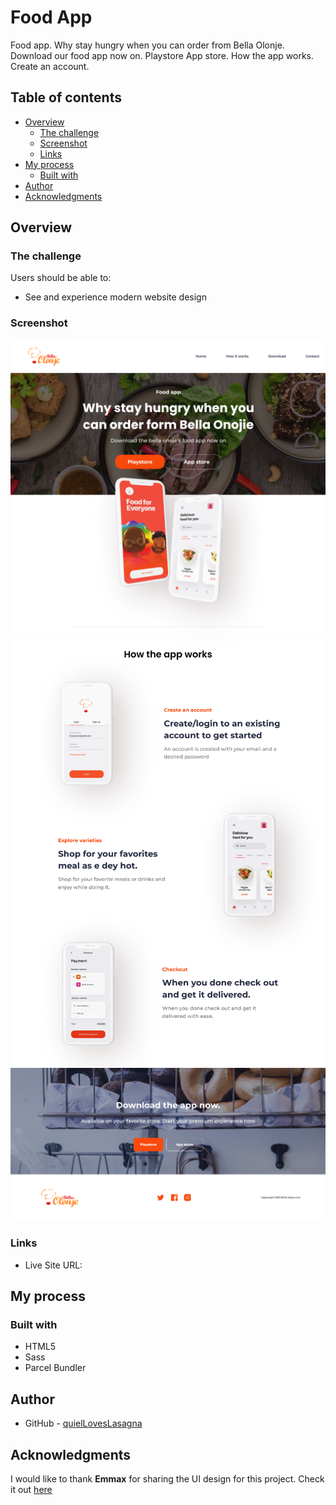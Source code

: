 # Food App

Food app. Why stay hungry when you can order from Bella Olonje. Download our food app now on. Playstore App store. How the app works. Create an account.

## Table of contents

- [Overview](#overview)
  - [The challenge](#the-challenge)
  - [Screenshot](#screenshot)
  - [Links](#links)
- [My process](#my-process)
  - [Built with](#built-with)
- [Author](#author)
- [Acknowledgments](#acknowledgments)

## Overview

### The challenge

Users should be able to:

- See and experience modern website design

### Screenshot

![Project Overview](./assets/preview-1.png)
![Project Overview](./assets/preview-2.png)
![Project Overview](./assets/preview-3.png)

### Links

- Live Site URL: []()

## My process

### Built with

- HTML5
- Sass
- Parcel Bundler

## Author

- GitHub - [quielLovesLasagna](https://github.com/quielLovesLasagna)

## Acknowledgments

I would like to thank **Emmax** for sharing the UI design for this project. Check it out [here](https://dev.to/emmanx/free-figma-ui-designs-for-frontend-practice-3ak2?fbclid=IwAR3avsE_M9ipHrkFuJp7PxZbCH9gDvfF4G7mvKFZ7ZUoLUXvrYEy2-QF6CM)
